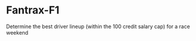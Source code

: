 # Fantrax-F1
 Determine the best driver lineup (within the 100 credit salary cap) for a race weekend
